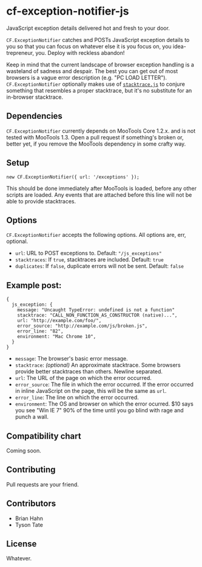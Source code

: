 cf-exception-notifier-js
========================

JavaScript exception details delivered hot and fresh to your door.

`CF.ExceptionNotifier` catches and POSTs JavaScript exception details to you so 
that you can focus on whatever else it is you focus on, you idea-trepreneur, 
you. Deploy with reckless abandon!

Keep in mind that the current landscape of browser exception handling is a
wasteland of sadness and despair. The best you can get out of most browsers is
a vague error description (e.g. "PC LOAD LETTER"). `CF.ExceptionNotifier` 
optionally makes use of [`stacktrace.js`][stacktrace-js] to conjure something 
that resembles a proper stacktrace, but it's no substitute for an in-browser 
stacktrace.

Dependencies
------------

`CF.ExceptionNotifier` currently depends on MooTools Core 1.2.x. and is not
tested with MooTools 1.3. Open a pull request if something's broken or, better
yet, if you remove the MooTools dependency in some crafty way.

Setup
-----

    new CF.ExceptionNotifier({ url: '/exceptions' });

This should be done immediately after MooTools is loaded, before any other
scripts are loaded. Any events that are attached before this line will not be
able to provide stacktraces.

Options
-------

`CF.ExceptionNotifier` accepts the following options. All options are, err,
optional.

*   `url`: URL to POST exceptions to. Default: `"/js_exceptions"`
*   `stacktraces`: If `true`, stacktraces are included. Default: `true`
*   `duplicates`: If `false`, duplicate errors will not be sent. Default: 
    `false`

Example post:
-------------

    {
      js_exception: {
        message: "Uncaught TypeError: undefined is not a function"
        stacktrace: "CALL_NON_FUNCTION_AS_CONSTRUCTOR (native)...",
        url: "http://example.com/foo/",
        error_source: "http://example.com/js/broken.js",
        error_line: "82",
        environment: "Mac Chrome 10",
      }
    }

*  `message`: The browser's basic error message.
*  `stacktrace`: *(optional)* An approximate stacktrace. Some browsers provide
    better stacktraces than others. Newline separated.
*  `url`: The URL of the page on which the error occurred.
*  `error_source`: The file in which the error occurred. If the error occurred
   in inline JavaScript on the page, this will be the same as `url`.
*  `error_line`: The line on which the error occurred.
*  `environment`: The OS and browser on which the error ocurred. $10 says you
   see "Win IE 7" 90% of the time until you go blind with rage and punch a wall.

Compatibility chart
-------------------

Coming soon.

Contributing
------------

Pull requests are your friend.

Contributors
------------

* Brian Hahn
* Tyson Tate

License
-------

Whatever.

[stacktrace-js]: https://github.com/emwendelin/javascript-stacktrace
